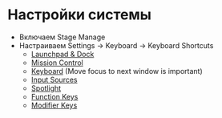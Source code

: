 # Настройки системы

- Включаем Stage Manage
- Настраиваем Settings -> Keyboard -> Keyboard Shortcuts
    - [Launchpad & Dock](1.png)
    - [Mission Control](2.png)
    - [Keyboard](3.1.png) (Move focus to next window is important)
    - [Input Sources](4.png)
    - [Spotlight](5.png)
    - [Function Keys](6.png)
    - [Modifier Keys](7.png)